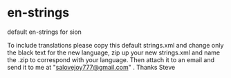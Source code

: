 en-strings
==========

default en-strings for sion

To include translations please copy this default strings.xml and change only the black text for the new language, zip up your new strings.xml and name the .zip to correspond with your language. Then attach it to an email and send it to me at "salovejoy777@gmail.com" . Thanks Steve
